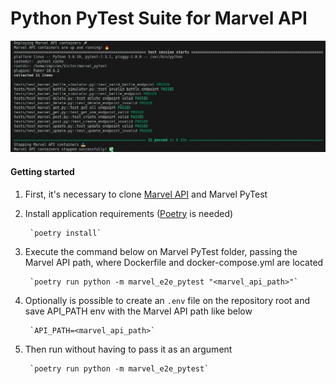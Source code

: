 # Python PyTest Suite for Marvel API

![Image](https://github.com/vmpires/vmpires/blob/main/marvel_pytest.jpeg)

#### Getting started

1) First, it's necessary to clone [Marvel API](https://github.com/vmpires/marvel_cru_api) and Marvel PyTest

2) Install application requirements ([Poetry](https://python-poetry.org/) is needed)
        
        `poetry install`
        

3) Execute the command below on Marvel PyTest folder, passing the Marvel API path, where Dockerfile and docker-compose.yml are located
        
        `poetry run python -m marvel_e2e_pytest "<marvel_api_path>"`


4) Optionally is possible to create an `.env` file on the repository root and save API_PATH env with the Marvel API path like below

        `API_PATH=<marvel_api_path>`

5) Then run without having to pass it as an argument

        `poetry run python -m marvel_e2e_pytest`
